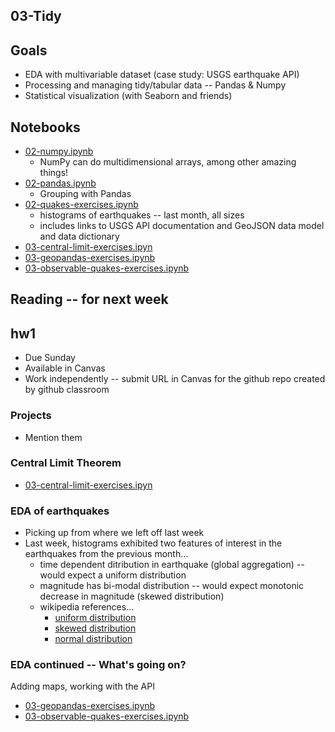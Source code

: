 
## 03-Tidy

## Goals

* EDA with multivariable dataset (case study: USGS earthquake API)
* Processing and managing tidy/tabular data -- Pandas & Numpy
* Statistical visualization (with Seaborn and friends)

## Notebooks

* [02-numpy.ipynb](https://colab.research.google.com/drive/1ESDqb8LMcwTr8bjbdLDt_WACSzXBbP8z)
  * NumPy can do multidimensional arrays, among other amazing things!
* [02-pandas.ipynb](https://colab.research.google.com/drive/1KgNmykHXbI1VY_5ahmRPuOPfPdBbtBRV)
  * Grouping with Pandas
* [02-quakes-exercises.ipynb](https://colab.research.google.com/drive/1O91p2-FOs4VnmZmXFHbqyzq3q9xGIIxT)
  * histograms of earthquakes -- last month, all sizes
  * includes links to USGS API documentation and GeoJSON data model and data dictionary
* [03-central-limit-exercises.ipyn](https://colab.research.google.com/drive/1WWon45UuwOUAj6hwq-xSzUCazf_uIOOZ)
* [03-geopandas-exercises.ipynb](https://colab.research.google.com/drive/1Afw2dOJC_i8EreT2Fp8AtjO8cn1nGZ83)
* [03-observable-quakes-exercises.ipynb](https://colab.research.google.com/drive/1z_6ZDQ1zP5fARR1IFMMGSNbcC24xMz9s)

## Reading -- for next week

## hw1

* Due Sunday
* Available in Canvas
* Work independently -- submit URL in Canvas for the github repo created by github classroom

### Projects

* Mention them

### Central Limit Theorem

* [03-central-limit-exercises.ipyn](https://colab.research.google.com/drive/1WWon45UuwOUAj6hwq-xSzUCazf_uIOOZ)

### EDA of earthquakes

* Picking up from where we left off last week
* Last week, histograms exhibited two features of interest in the earthquakes from the previous month...
  * time dependent ditribution in earthquake (global aggregation) -- would expect a uniform distribution
  * magnitude has bi-modal distribution  -- would expect monotonic decrease in magnitude (skewed distribution)
  * wikipedia references...
    * [uniform distribution](https://en.wikipedia.org/wiki/Continuous_uniform_distribution)
    * [skewed distribution](https://en.wikipedia.org/wiki/Skewness) 
    * [normal distribution](https://en.wikipedia.org/wiki/Normal_distribution)

### EDA continued -- What's going on?

Adding maps, working with the API

* [03-geopandas-exercises.ipynb](https://colab.research.google.com/drive/1Afw2dOJC_i8EreT2Fp8AtjO8cn1nGZ83)
* [03-observable-quakes-exercises.ipynb](https://colab.research.google.com/drive/1z_6ZDQ1zP5fARR1IFMMGSNbcC24xMz9s)
